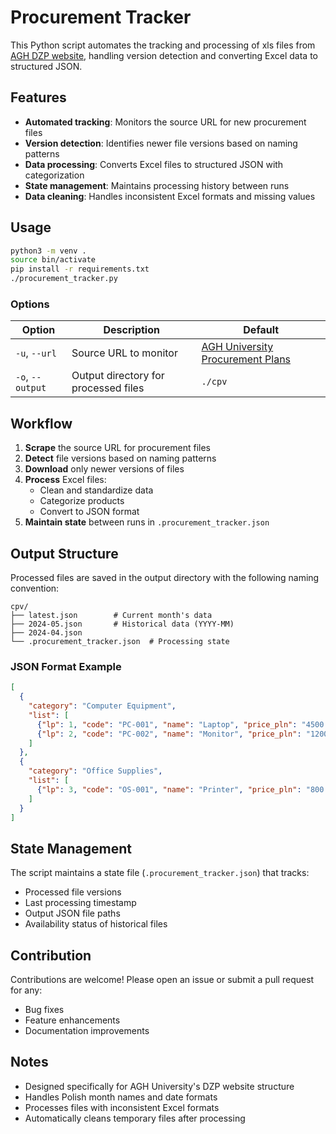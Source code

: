 # Procurement Tracker

This Python script automates the tracking and processing of xls files from [AGH DZP website](https://www.dzp.agh.edu.pl/dla-jednostek-agh/plany-zamowien-publicznych-agh/), handling version detection and converting Excel data to structured JSON.

## Features

- **Automated tracking**: Monitors the source URL for new procurement files
- **Version detection**: Identifies newer file versions based on naming patterns
- **Data processing**: Converts Excel files to structured JSON with categorization
- **State management**: Maintains processing history between runs
- **Data cleaning**: Handles inconsistent Excel formats and missing values

## Usage

```bash
python3 -m venv .
source bin/activate
pip install -r requirements.txt
./procurement_tracker.py
```

### Options
| Option | Description | Default |
|--------|-------------|---------|
| `-u`, `--url` | Source URL to monitor | [AGH University Procurement Plans](https://www.dzp.agh.edu.pl/dla-jednostek-agh/plany-zamowien-publicznych-agh/) |
| `-o`, `--output` | Output directory for processed files | `./cpv` |

## Workflow

1. **Scrape** the source URL for procurement files
2. **Detect** file versions based on naming patterns
3. **Download** only newer versions of files
4. **Process** Excel files:
   - Clean and standardize data
   - Categorize products
   - Convert to JSON format
5. **Maintain state** between runs in `.procurement_tracker.json`

## Output Structure

Processed files are saved in the output directory with the following naming convention:

```
cpv/
├── latest.json        # Current month's data
├── 2024-05.json       # Historical data (YYYY-MM)
├── 2024-04.json
└── .procurement_tracker.json  # Processing state
```

### JSON Format Example
```json
[
  {
    "category": "Computer Equipment",
    "list": [
      {"lp": 1, "code": "PC-001", "name": "Laptop", "price_pln": "4500.00", "price_eur": "1000.00"},
      {"lp": 2, "code": "PC-002", "name": "Monitor", "price_pln": "1200.00", "price_eur": "270.00"}
    ]
  },
  {
    "category": "Office Supplies",
    "list": [
      {"lp": 3, "code": "OS-001", "name": "Printer", "price_pln": "800.00", "price_eur": "180.00"}
    ]
  }
]
```

## State Management

The script maintains a state file (`.procurement_tracker.json`) that tracks:

- Processed file versions
- Last processing timestamp
- Output JSON file paths
- Availability status of historical files

## Contribution

Contributions are welcome! Please open an issue or submit a pull request for any:
- Bug fixes
- Feature enhancements
- Documentation improvements

## Notes

- Designed specifically for AGH University's DZP website structure
- Handles Polish month names and date formats
- Processes files with inconsistent Excel formats
- Automatically cleans temporary files after processing

